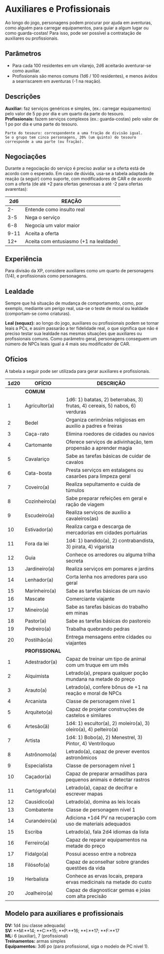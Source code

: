 # Auxiliares e Profissionais

Ao longo do jogo, personagens podem procurar por ajuda em aventuras, como alguém para carregar equipamentos, para guiar a algum lugar ou como guarda-costas! Para isso, pode ser possível a contratação de auxiliares ou profissionais.

## Parâmetros

-  Para cada 100 residentes em um vilarejo, 2d6 aceitarão aventurar-se como auxiliar.
-  Profissionais são menos comuns (1d6 / 100 residentes), e menos ávidos a searriscarem em aventuras (-1 na reação).

## Descrições

**Auxiliar:** faz serviços genéricos e simples, (ex.: carregar equipamentos) pelo valor de 5 pp por dia e um quarto da parte do tesouro.  
**Profissionais:** fazem serviços complexos (ex.: guarda-costas) pelo valor de 1 po por dia e uma parte do tesouro.

````
Parte do tesouro: correspondente a uma fração de divisão igual. 
Se o grupo tem cinco personagens, 20% (um quinto) do tesouro corresponde a uma parte (ou fração).
````

## Negociações

Durante a negociação do serviço é preciso avaliar se a oferta está de acordo com o esperado. Em caso de dúvida, usa-se a tabela adaptada de reação (a seguir) como suporte, com modificadores de CAR e de acordo com a oferta (de até +2 para ofertas generosas a até -2 para ofertas avarentas):

| 2d6  | REAÇÃO                                 |
| ---- | -------------------------------------- |
| 2-   | Entende como insulto real              |
| 3-5  | Nega o serviço                         |
| 6-8  | Negocia um valor maior                 |
| 9-11 | Aceita a oferta                        |
| 12+  | Aceita com entusiasmo (+1 na lealdade) |


## Experiência
Para divisão da XP, considere auxiliares como um quarto de personagens (1/4), e profissionais como personagens.

## Lealdade
Sempre que há situação de mudança de comportamento, como, por exemplo, mediante um perigo real, usa-se o teste de moral ou lealdade (comportam-se como criaturas).

**Leal (sequaz):** ao longo do jogo, auxiliares ou profissionais podem se tornar leais a PCs, e assim passarão a ter fidelidade real, o que significa que não é preciso testar sua lealdade nas mesmas situações que auxiliares ou profissionais comuns. Como parâmetro geral, personagens conseguem um número de NPCs leais igual a 4 mais seu modificador de CAR.

## Ofícios
A tabela a seguir pode ser utilizada para gerar auxiliares e profissionais.

| 1d20 | OFÍCIO           | DESCRIÇÃO                                                                    |
| ---- | ---------------- | ---------------------------------------------------------------------------- |
|      | **COMUM**        |                                                                              |
| 1    | Agricultor(a)    | 1d6: 1) batatas, 2) beterrabas, 3) frutas, 4) cereais, 5) nabos, 6) verduras |
| 2    | Bedel            | Organiza cerimônias religiosas em auxílio a padres e freiras                 |
| 3    | Caça-rato        | Elimina roedores de cidades ou navios                                        |
| 4    | Cartomante       | Oferece serviços de adivinhação, tem propensão a aprender magia              |
| 5    | Cavalariço       | Sabe as tarefas básicas de cuidar de cavalos                                 |
| 6    | Cata-bosta       | Presta serviços em estalagens ou casarões para limpeza geral                 |
| 7    | Coveiro(a)       | Realiza sepultamento e cuida de túmulos                                      |
| 8    | Cozinheiro(a)    | Sabe preparar refeições em geral e ração de viagem                           |
| 9    | Escudeiro(a)     | Realiza serviços de auxílio a cavaleiros(as)                                 |
| 10   | Estivador(a)     | Realiza carga e descarga de mercadorias em cidades portuárias                |
| 11   | Fora da lei      | 1d4: 1) bandido(a), 2) contrabandista, 3) pirata, 4) vigarista               |
| 12   | Guia             | Conhece os arredores ou alguma trilha secreta                                |
| 13   | Jardineiro(a)    | Realiza serviços em pomares e jardins                                        |
| 14   | Lenhador(a)      | Corta lenha nos arredores para uso geral                                     |
| 15   | Marinheiro(a)    | Sabe as tarefas básicas de um navio                                          |
| 16   | Mascate          | Comerciante viajante                                                         |
| 17   | Mineiro(a)       | Sabe as tarefas básicas do trabalho em minas                                 |
| 18   | Pastor(a)        | Sabe as tarefas básicas do pastoreio                                         |
| 19   | Pedreiro(a)      | Trabalha quebrando pedras                                                    |
| 20   | Postilhão(a)     | Entrega mensagens entre cidades ou viajantes                                 |
|      | **PROFISSIONAL** |                                                                              |
| 1    | Adestrador(a)    | Capaz de treinar um tipo de animal com um truque em um mês                   |
| 2    | Alquimista       | Letrado(a), prepara qualquer poção mundana na metade do preço                |
| 3    | Arauto(a)        | Letrado(a), confere bônus de +1 na reação e moral de NPCs                    |
| 4    | Arcanista        | Classe de personagem nível 1                                                 |
| 5    | Arquiteto(a)     | Capaz de projetar construções de castelos e similares                        |
| 6    | Artesão(ã)       | 1d4: 1) escultor(a), 2) moleiro(a), 3) oleiro(a), 4) pelteiro(a)             |
| 7    | Artista          | 1d4: 1) Bobo(a), 2) Menestrel, 3) Pintor, 4) Ventríloquo                     |
| 8    | Astrônomo(a)     | Letrado(a), capaz de prever eventos astronômicos                             |
| 9    | Especialista     | Classe de personagem nível 1                                                 |
| 10   | Caçador(a)       | Capaz de preparar armadilhas para pequenos animais e detectar rastros        |
| 11   | Cartógrafo(a)    | Letrado(a), capaz de decifrar e escrever mapas                               |
| 12   | Causídico(a)     | Letrado(a), domina as leis locais                                            |
| 13   | Combatente       | Classe de personagem nível 1                                                 |
| 14   | Curandeiro(a)    | Adiciona +1d4 PV na recuperação com uso de materiais adequados               |
| 15   | Escriba          | Letrado(a), fala 2d4 idiomas da lista                                        |
| 16   | Ferreiro(a)      | Capaz de reparar equipamentos na metade do preço                             |
| 17   | Fidalgo(a)       | Possui acesso entre a nobreza                                                |
| 18   | Filósofo(a)      | Capaz de aconselhar sobre grandes questões da vida                           |
| 19   | Herbalista       | Conhece as ervas locais, prepara ervas medicinais na metade do custo         |
| 20   | Joalheiro(a)     | Capaz de diagnosticar gemas e joias com alta precisão                        |


## Modelo para auxiliares e profissionais

**DV:** 1d4 (ou classe adequada)  
**SV:** **M:**14; **C:**15; **P:**16; **I:**17; **F:**17  
**ML:** 6 (auxiliar), 7 (profissional)  
**Treinamentos:** armas simples  
**Equipamentos:** 3d6 po (para profissional, siga o modelo de PC nível 1).